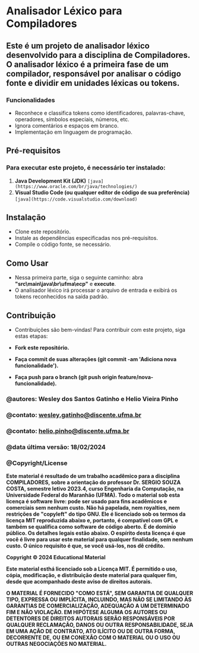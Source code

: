 # Analisador Léxico para Compiladores

## Este é um projeto de analisador léxico desenvolvido para a disciplina de Compiladores. O analisador léxico é a primeira fase de um compilador, responsável por analisar o código fonte e dividir em unidades léxicas ou tokens.

### Funcionalidades
- Reconhece e classifica tokens como identificadores, palavras-chave, operadores, símbolos especiais, números, etc.
- Ignora comentários e espaços em branco.
- Implementação em linguagem de programação.

## Pré-requisitos
### Para executar este projeto, é necessário ter instalado:

1. **Java Development Kit (JDK)** `[java](https://www.oracle.com/br/java/technologies/)`
2. **Visual Studio Code (ou qualquer editor de código de sua preferência)** `[java](https://code.visualstudio.com/download)`


## Instalação
- Clone este repositório.
- Instale as dependências especificadas nos pré-requisitos.
- Compile o código fonte, se necessário.

## Como Usar
- Nessa primeira parte, siga o seguinte caminho: abra **"src\main\java\br\ufma\ecp"** e **execute**.
- O analisador léxico irá processar o arquivo de entrada e exibirá os tokens reconhecidos na saída padrão.

## Contribuição
- Contribuições são bem-vindas! Para contribuir com este projeto, siga estas etapas:

- **Fork este repositório.**
- **Faça commit de suas alterações (git commit -am 'Adiciona nova funcionalidade').**
- **Faça push para o branch (git push origin feature/nova-funcionalidade).**

### @autores: Wesley dos Santos Gatinho e Helio Vieira Pinho

### @contato: wesley.gatinho@discente.ufma.br
### @contato: helio.pinho@discente.ufma.br


### @data última versão: 18/02/2024

### @Copyright/License

**Este material é resultado de um trabalho acadêmico para a disciplina COMPILADORES, sobre a orientação do professor Dr. SERGIO SOUZA COSTA, semestre letivo 2023.4, curso Engenharia da Computação, na Universidade Federal do Maranhão (UFMA). Todo o material sob esta licença é software livre: pode ser usado para fins acadêmicos e comerciais sem nenhum custo. Não há papelada, nem royalties, nem restrições de "copyleft" do tipo GNU. Ele é licenciado sob os termos da licença MIT reproduzida abaixo e, portanto, é compatível com GPL e também se qualifica como software de código aberto. É de domínio público. Os detalhes legais estão abaixo. O espírito desta licença é que você é livre para usar este material para qualquer finalidade, sem nenhum custo. O único requisito é que, se você usá-los, nos dê crédito.**

**Copyright © 2024 Educational Material**

**Este material esthá licenciado sob a Licença MIT. É permitido o uso, cópia, modificação, e distribuição deste material para qualquer fim, desde que acompanhado deste aviso de direitos autorais.**

**O MATERIAL É FORNECIDO "COMO ESTÁ", SEM GARANTIA DE QUALQUER TIPO, EXPRESSA OU IMPLÍCITA, INCLUINDO, MAS NÃO SE LIMITANDO ÀS GARANTIAS DE COMERCIALIZAÇÃO, ADEQUAÇÃO A UM DETERMINADO FIM E NÃO VIOLAÇÃO. EM HIPÓTESE ALGUMA OS AUTORES OU DETENTORES DE DIREITOS AUTORAIS SERÃO RESPONSÁVEIS POR QUALQUER RECLAMAÇÃO, DANOS OU OUTRA RESPONSABILIDADE, SEJA EM UMA AÇÃO DE CONTRATO, ATO ILÍCITO OU DE OUTRA FORMA, DECORRENTE DE, OU EM CONEXÃO COM O MATERIAL OU O USO OU OUTRAS NEGOCIAÇÕES NO MATERIAL.**
